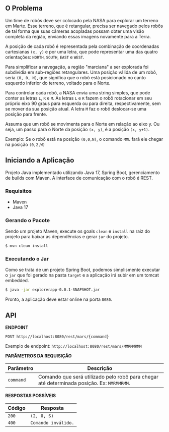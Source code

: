 ## O Problema

Um time de robôs deve ser colocado pela NASA para explorar um terreno em Marte. Esse terreno, que é retangular, precisa 
ser navegado pelos robôs de tal forma que suas câmeras acopladas possam obter uma visão completa da região, enviando 
essas imagens novamente para a Terra.

A posição de cada robô é representada pela combinação de coordenadas cartesianas `(x, y)` e por uma letra, que pode 
representar uma das quatro orientações: `NORTH`, `SOUTH`, `EAST` e `WEST`. 

Para simplificar a navegação, a região "marciana" a ser explorada foi subdividia em sub-regiões retangulares. Uma posição 
válida de um robô, seria `(0, 0, N)`, que significa que o robô está posicionado no canto esquerdo inferior do terreno, voltado para o Norte.

Para controlar cada robô, a NASA envia uma string simples, que pode conter as letras `L`, `R` e `M`. As letras `L` e `R` 
fazem o robô rotacionar em seu próprio eixo 90 graus para esquerda ou para direita, respectivamente, sem se mover 
da sua posição atual. A letra `M` faz o robô deslocar-se uma posição para frente.

Assuma que um robô se movimenta para o Norte em relação ao eixo y. Ou seja, um passo para o Norte da posição `(x, y)`, é a posição `(x, y+1)`.

Exemplo: Se o robô está na posição `(0,0,N)`, o comando `MML` fará ele chegar na posição `(0,2,W)`

## Iniciando a Aplicação

Projeto Java implementado utilizando Java 17, Spring Boot, gerenciamento de builds com Maven. A interface de comunicação com o robô é REST.

### Requisitos

* Maven
* Java 17

### Gerando o Pacote

Sendo um projeto Maven, execute os goals `clean` e `install` na raiz do projeto para baixar as dependências e gerar `jar` do projeto.

```bash
$ mvn clean install
```

### Executando o Jar

Como se trata de um projeto Spring Boot, podemos simplismente executar o `jar` que foi gerado na pasta `target` e a aplicação irá subir em um tomcat embedded.

```bash
$ java -jar explorerapp-0.0.1-SNAPSHOT.jar
```

Pronto, a aplicação deve estar online na porta `8080`.


## API

**ENDPOINT**

```
POST http://localhost:8080/rest/mars/{command}
```

Exemplo de endpoint: `http://localhost:8080/rest/mars/MMRMMRMM`

**PARÂMETROS DA REQUISIÇÃO**

Parâmetro | Descrição
------------ | -------------
`command` | Comando que será utilizado pelo robô para chegar até determinada posição. Ex: `MMRMMRMM`.

**RESPOSTAS POSSÍVEIS**

Código | Resposta
------------ | -------------
`200` | `(2, 0, S)` 
`400` | `Comando inválido.`
